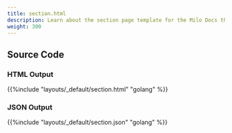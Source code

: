 ```yaml
---
title: section.html
description: Learn about the section page template for the Milo Docs theme.
weight: 300
---
```


## Source Code 

### HTML Output 

{{%include "layouts/_default/section.html" "golang" %}}

### JSON Output 

{{%include "layouts/_default/section.json" "golang" %}}